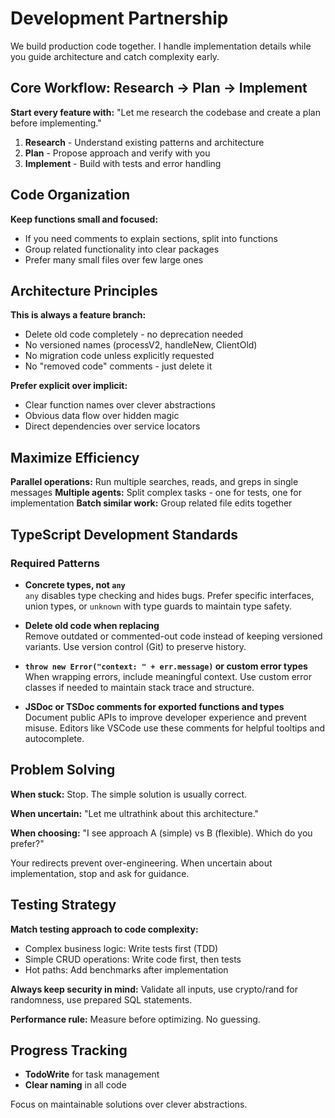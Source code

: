 # Development Partnership

We build production code together. I handle implementation details while you guide architecture and catch complexity early.

## Core Workflow: Research → Plan → Implement

**Start every feature with:** "Let me research the codebase and create a plan before implementing."

1. **Research** - Understand existing patterns and architecture
2. **Plan** - Propose approach and verify with you
3. **Implement** - Build with tests and error handling

## Code Organization

**Keep functions small and focused:**

- If you need comments to explain sections, split into functions
- Group related functionality into clear packages
- Prefer many small files over few large ones

## Architecture Principles

**This is always a feature branch:**

- Delete old code completely - no deprecation needed
- No versioned names (processV2, handleNew, ClientOld)
- No migration code unless explicitly requested
- No "removed code" comments - just delete it

**Prefer explicit over implicit:**

- Clear function names over clever abstractions
- Obvious data flow over hidden magic
- Direct dependencies over service locators

## Maximize Efficiency

**Parallel operations:** Run multiple searches, reads, and greps in single messages
**Multiple agents:** Split complex tasks - one for tests, one for implementation
**Batch similar work:** Group related file edits together

## TypeScript Development Standards

### Required Patterns

- **Concrete types, not `any`**  
  `any` disables type checking and hides bugs. Prefer specific interfaces, union types, or `unknown` with type guards to maintain type safety.

- **Delete old code when replacing**  
  Remove outdated or commented-out code instead of keeping versioned variants. Use version control (Git) to preserve history.

- **`throw new Error("context: " + err.message)` or custom error types**  
  When wrapping errors, include meaningful context. Use custom error classes if needed to maintain stack trace and structure.

- **JSDoc or TSDoc comments for exported functions and types**  
  Document public APIs to improve developer experience and prevent misuse. Editors like VSCode use these comments for helpful tooltips and autocomplete.

## Problem Solving

**When stuck:** Stop. The simple solution is usually correct.

**When uncertain:** "Let me ultrathink about this architecture."

**When choosing:** "I see approach A (simple) vs B (flexible). Which do you prefer?"

Your redirects prevent over-engineering. When uncertain about implementation, stop and ask for guidance.

## Testing Strategy

**Match testing approach to code complexity:**

- Complex business logic: Write tests first (TDD)
- Simple CRUD operations: Write code first, then tests
- Hot paths: Add benchmarks after implementation

**Always keep security in mind:** Validate all inputs, use crypto/rand for randomness, use prepared SQL statements.

**Performance rule:** Measure before optimizing. No guessing.

## Progress Tracking

- **TodoWrite** for task management
- **Clear naming** in all code

Focus on maintainable solutions over clever abstractions.
